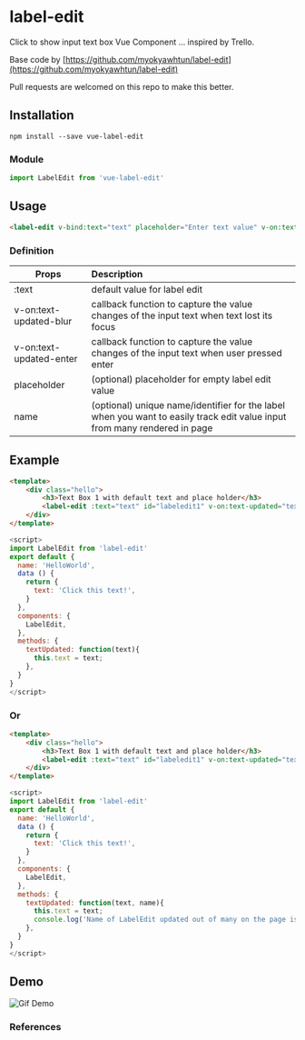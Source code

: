 # label-edit
Click to show input text box Vue Component ... inspired by Trello. 

Base code by [https://github.com/myokyawhtun/label-edit](https://github.com/myokyawhtun/label-edit)

Pull requests are welcomed on this repo to make this better.

## Installation
```
npm install --save vue-label-edit
```
### Module
```js
import LabelEdit from 'vue-label-edit'
```
## Usage
```html
<label-edit v-bind:text="text" placeholder="Enter text value" v-on:text-updated-blur="textUpdateCallbackBlur" v-on:text-updated-enter="textUpdateCallbackEnter"></label-edit>
```

### Definition

| Props | Description |
| --------- |:----- |
| :text | default value for label edit |
| v-on:text-updated-blur | callback function to capture the value changes of the input text when text lost its focus |
| v-on:text-updated-enter | callback function to capture the value changes of the input text when user pressed enter |
| placeholder | (optional) placeholder for empty label edit value |
| name | (optional) unique name/identifier for the label when you want to easily track edit value input from many rendered in page |

## Example

```html
<template>
	<div class="hello">
		<h3>Text Box 1 with default text and place holder</h3>
		<label-edit :text="text" id="labeledit1" v-on:text-updated="textUpdated" placeholder="Enter some text"></label-edit>
	</div>
</template>
```

```js
<script>
import LabelEdit from 'label-edit'
export default {
  name: 'HelloWorld',
  data () {
    return {
      text: 'Click this text!',
    }
  },
  components: {
    LabelEdit,
  },
  methods: {
    textUpdated: function(text){
      this.text = text;
    },
  }
}
</script>
```

### Or

```html
<template>
	<div class="hello">
		<h3>Text Box 1 with default text and place holder</h3>
		<label-edit :text="text" id="labeledit1" v-on:text-updated="textUpdated" placeholder="Enter some text" name="telephone"></label-edit>
	</div>
</template>
```

```js
<script>
import LabelEdit from 'label-edit'
export default {
  name: 'HelloWorld',
  data () {
    return {
      text: 'Click this text!',
    }
  },
  components: {
    LabelEdit,
  },
  methods: {
    textUpdated: function(text, name){
      this.text = text;
      console.log('Name of LabelEdit updated out of many on the page is : '+name);
    },
  }
}
</script>
```

## Demo
![Gif Demo][demo]

### References

[demo]: https://media.giphy.com/media/PMUxyTGtLN8csmXxFm/giphy.gif